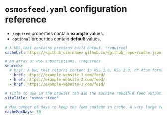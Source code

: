 # `osmosfeed.yaml` configuration reference

- `required` properties contain **example** values.
- `optional` properties contain **default** values.

```yaml
# A URL that contains previous build output. (required)
cacheUrl: https://<github_username>.github.io/<github_repo>/cache.json

# An array of RSS subscriptions. (required)
sources:
  # href: A URL that returns content in RSS 1.0, RSS 2.0, or Atom format. (required for each source)
  - href: https://example-website-1.com/feed/
  - href: https://example-website-2.com/feed/
  - href: https://example-website-3.com/feed/

# Title to use in the browser tab and the machine readable feed output. (optional)
siteTitle: "osmos::feed"

# Max number of days to keep the feed content in cache. A very large value can increase the initial load time of the site. (optional)
cacheMaxDays: 30
```
